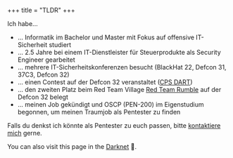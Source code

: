 +++
title = "TLDR"
+++

Ich habe...
- ... Informatik im Bachelor und Master mit Fokus auf offensive IT-Sicherheit studiert
- ... 2.5 Jahre bei einem IT-Dienstleister für Steuerprodukte als Security Engineer gearbeitet
- ... mehrere IT-Sicherheitskonferenzen besucht (BlackHat 22, Defcon 31, 37C3, Defcon 32)
- ... einen Contest auf der Defcon 32 veranstaltet ([CPS DART](https://forum.defcon.org/node/249396))
- ... den zweiten Platz beim Red Team Village [Red Team Rumble](https://redteamvillage.io/rtr.html) auf der Defcon 32 belegt
- ... meinen Job gekündigt und OSCP (PEN-200) im Eigenstudium begonnen, um meinen Traumjob als Pentester zu finden

Falls du denkst ich könnte als Pentester zu euch passen, bitte [kontaktiere mich](/de/contact) gerne.

You can also visit this page in the [Darknet](http://cookietdohwq5inwylwdtqz3avwdqro56f5p7tbgbsmbxschezp57yqd.onion) 🧅.